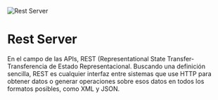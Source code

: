 ![Rest Server](https://i.imgur.com/ax4R51x.png)
# Rest Server
 En el campo de las APIs, REST (Representational State Transfer- Transferencia de Estado Representacional. Buscando una definición sencilla, REST es cualquier interfaz entre sistemas que use HTTP para obtener datos o generar operaciones sobre esos datos en todos los formatos posibles, como XML y JSON.
